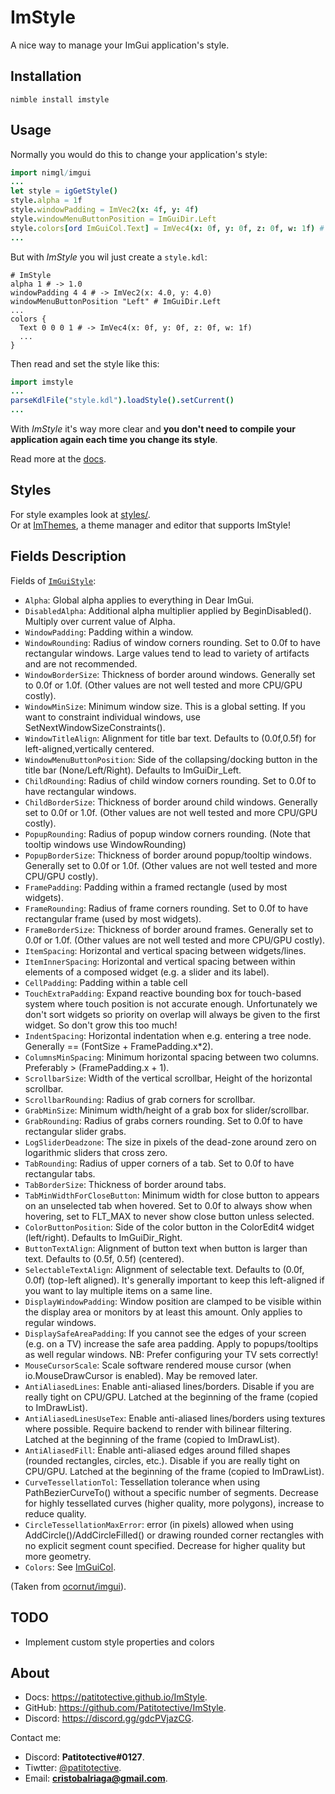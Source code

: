 # ImStyle
A nice way to manage your ImGui application's style.

## Installation
```
nimble install imstyle
```

## Usage
Normally you would do this to change your application's style:
```nim
import nimgl/imgui
...
let style = igGetStyle()
style.alpha = 1f
style.windowPadding = ImVec2(x: 4f, y: 4f)
style.windowMenuButtonPosition = ImGuiDir.Left
style.colors[ord ImGuiCol.Text] = ImVec4(x: 0f, y: 0f, z: 0f, w: 1f) # RGBA
...
```
But with _ImStyle_ you wil just create a `style.kdl`:
```kdl
# ImStyle
alpha 1 # -> 1.0
windowPadding 4 4 # -> ImVec2(x: 4.0, y: 4.0) 
windowMenuButtonPosition "Left" # ImGuiDir.Left
...
colors {
  Text 0 0 0 1 # -> ImVec4(x: 0f, y: 0f, z: 0f, w: 1f)
  ...
}
```

Then read and set the style like this:
```nim
import imstyle
...
parseKdlFile("style.kdl").loadStyle().setCurrent()
...
```
With _ImStyle_ it's way more clear and **you don't need to compile your application again each time you change its style**. 

Read more at the [docs](https://patitotective.github.io/ImStyle).

## Styles
For style examples look at [styles/](https://github.com/Patitotective/ImStyle/tree/main/styles).  
Or at [ImThemes](https://github.com/Patitotective/ImThemes), a theme manager and editor that supports ImStyle!

## Fields Description
Fields of [`ImGuiStyle`](https://nimgl.dev/docs/imgui.html#ImGuiStyle):
- `Alpha`: Global alpha applies to everything in Dear ImGui.
- `DisabledAlpha`: Additional alpha multiplier applied by BeginDisabled(). Multiply over current value of Alpha.
- `WindowPadding`: Padding within a window.
- `WindowRounding`: Radius of window corners rounding. Set to 0.0f to have rectangular windows. Large values tend to lead to variety of artifacts and are not recommended.
- `WindowBorderSize`: Thickness of border around windows. Generally set to 0.0f or 1.0f. (Other values are not well tested and more CPU/GPU costly).
- `WindowMinSize`: Minimum window size. This is a global setting. If you want to constraint individual windows, use SetNextWindowSizeConstraints().
- `WindowTitleAlign`: Alignment for title bar text. Defaults to (0.0f,0.5f) for left-aligned,vertically centered.
- `WindowMenuButtonPosition`: Side of the collapsing/docking button in the title bar (None/Left/Right). Defaults to ImGuiDir_Left.
- `ChildRounding`: Radius of child window corners rounding. Set to 0.0f to have rectangular windows.
- `ChildBorderSize`: Thickness of border around child windows. Generally set to 0.0f or 1.0f. (Other values are not well tested and more CPU/GPU costly).
- `PopupRounding`: Radius of popup window corners rounding. (Note that tooltip windows use WindowRounding)
- `PopupBorderSize`: Thickness of border around popup/tooltip windows. Generally set to 0.0f or 1.0f. (Other values are not well tested and more CPU/GPU costly).
- `FramePadding`: Padding within a framed rectangle (used by most widgets).
- `FrameRounding`: Radius of frame corners rounding. Set to 0.0f to have rectangular frame (used by most widgets).
- `FrameBorderSize`: Thickness of border around frames. Generally set to 0.0f or 1.0f. (Other values are not well tested and more CPU/GPU costly).
- `ItemSpacing`: Horizontal and vertical spacing between widgets/lines.
- `ItemInnerSpacing`: Horizontal and vertical spacing between within elements of a composed widget (e.g. a slider and its label).
- `CellPadding`: Padding within a table cell
- `TouchExtraPadding`: Expand reactive bounding box for touch-based system where touch position is not accurate enough. Unfortunately we don't sort widgets so priority on overlap will always be given to the first widget. So don't grow this too much!
- `IndentSpacing`: Horizontal indentation when e.g. entering a tree node. Generally == (FontSize + FramePadding.x*2).
- `ColumnsMinSpacing`: Minimum horizontal spacing between two columns. Preferably > (FramePadding.x + 1).
- `ScrollbarSize`: Width of the vertical scrollbar, Height of the horizontal scrollbar.
- `ScrollbarRounding`: Radius of grab corners for scrollbar.
- `GrabMinSize`: Minimum width/height of a grab box for slider/scrollbar.
- `GrabRounding`: Radius of grabs corners rounding. Set to 0.0f to have rectangular slider grabs.
- `LogSliderDeadzone`: The size in pixels of the dead-zone around zero on logarithmic sliders that cross zero.
- `TabRounding`: Radius of upper corners of a tab. Set to 0.0f to have rectangular tabs.
- `TabBorderSize`: Thickness of border around tabs.
- `TabMinWidthForCloseButton`: Minimum width for close button to appears on an unselected tab when hovered. Set to 0.0f to always show when hovering, set to FLT_MAX to never show close button unless selected.
- `ColorButtonPosition`: Side of the color button in the ColorEdit4 widget (left/right). Defaults to ImGuiDir_Right.
- `ButtonTextAlign`: Alignment of button text when button is larger than text. Defaults to (0.5f, 0.5f) (centered).
- `SelectableTextAlign`: Alignment of selectable text. Defaults to (0.0f, 0.0f) (top-left aligned). It's generally important to keep this left-aligned if you want to lay multiple items on a same line.
- `DisplayWindowPadding`: Window position are clamped to be visible within the display area or monitors by at least this amount. Only applies to regular windows.
- `DisplaySafeAreaPadding`: If you cannot see the edges of your screen (e.g. on a TV) increase the safe area padding. Apply to popups/tooltips as well regular windows. NB: Prefer configuring your TV sets correctly!
- `MouseCursorScale`: Scale software rendered mouse cursor (when io.MouseDrawCursor is enabled). May be removed later.
- `AntiAliasedLines`: Enable anti-aliased lines/borders. Disable if you are really tight on CPU/GPU. Latched at the beginning of the frame (copied to ImDrawList).
- `AntiAliasedLinesUseTex`: Enable anti-aliased lines/borders using textures where possible. Require backend to render with bilinear filtering. Latched at the beginning of the frame (copied to ImDrawList).
- `AntiAliasedFill`: Enable anti-aliased edges around filled shapes (rounded rectangles, circles, etc.). Disable if you are really tight on CPU/GPU. Latched at the beginning of the frame (copied to ImDrawList).
- `CurveTessellationTol`: Tessellation tolerance when using PathBezierCurveTo() without a specific number of segments. Decrease for highly tessellated curves (higher quality, more polygons), increase to reduce quality.
- `CircleTessellationMaxError`: error (in pixels) allowed when using AddCircle()/AddCircleFilled() or drawing rounded corner rectangles with no explicit segment count specified. Decrease for higher quality but more geometry.
- `Colors`: See [ImGuiCol](https://nimgl.dev/docs/imgui.html#ImGuiCol).

(Taken from [ocornut/imgui](https://github.com/ocornut/imgui/blob/master/imgui.h#L1837)).

## TODO
- Implement custom style properties and colors

## About
- Docs: https://patitotective.github.io/ImStyle.
- GitHub: https://github.com/Patitotective/ImStyle.
- Discord: https://discord.gg/gdcPVjazCG.

Contact me:
- Discord: **Patitotective#0127**.
- Tiwtter: [@patitotective](https://twitter.com/patitotective).
- Email: **cristobalriaga@gmail.com**.
